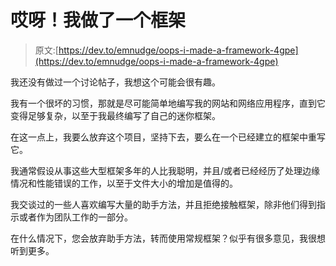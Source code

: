 # 哎呀！我做了一个框架

> 原文:[https://dev.to/emnudge/oops-i-made-a-framework-4gpe](https://dev.to/emnudge/oops-i-made-a-framework-4gpe)

我还没有做过一个讨论帖子，我想这个可能会很有趣。

我有一个很坏的习惯，那就是尽可能简单地编写我的网站和网络应用程序，直到它变得足够复杂，以至于我最终编写了自己的迷你框架。

在这一点上，我要么放弃这个项目，坚持下去，要么在一个已经建立的框架中重写它。

我通常假设从事这些大型框架多年的人比我聪明，并且/或者已经经历了处理边缘情况和性能错误的工作，以至于文件大小的增加是值得的。

我交谈过的一些人喜欢编写大量的助手方法，并且拒绝接触框架，除非他们得到指示或者作为团队工作的一部分。

在什么情况下，您会放弃助手方法，转而使用常规框架？似乎有很多意见，我很想听到更多。